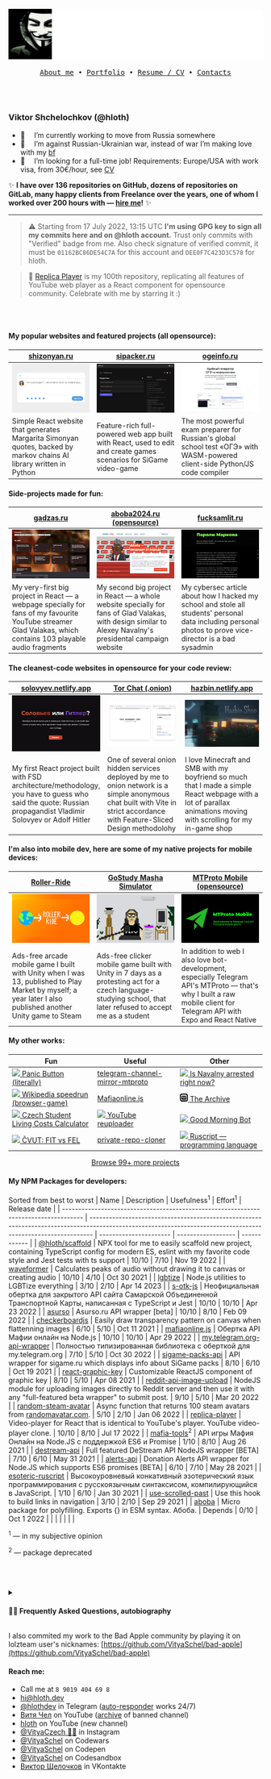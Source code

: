 ![ёкарный бабай](./banner.svg)

<p align="center">
  <samp>
    <a href="https://hloth.dev/me">About me</a> • 
    <a href="https://hloth.dev/portfolio">Portfolio</a> • 
    <a href="https://cv.hloth.dev/">Resume / CV</a> • 
    <a href="#reach-me">Contacts</a>
  </samp>
</p>

<br></br>

### Viktor Shchelochkov (@hloth)

- 🔭  I’m currently working to move from Russia somewhere
- 🌱  I’m against Russian-Ukrainian war, instead of war I’m making love with my [bf](https://github.com/devio10)
- 🤔  I’m looking for a full-time job! Requirements: Europe/USA with work visa, from 30€/hour, see [CV](https://cv.hloth.dev)

✨ **I have over 136 repositories on GitHub, dozens of repositories on GitLab, many happy clients from Freelance over the years, one of whom I worked over 200 hours with — [hire me](https://t.me/hlothdev)!** ✨

---

> ⚠️ Starting from 17 July 2022, 13:15 UTC **I'm using GPG key to sign all my commits here and on @hloth account.** Trust only commits with "Verified" badge from me. Also check signature of verified commit, it must be `01162BC86DE54C7A` for this account and `DEE0F7C423D3C578` for hloth.

> 🎉 [Replica Player](https://github.com/VityaSchel/replica-player) is my 100th repository, replicating all features of YouTube web player as a React component for opensource community. Celebrate with me by starring it :)

<br></br>

#### My popular websites and featured projects (all opensource):
<table>
  <thead>
    <tr>
      <th>
        <a href="https://github.com/VityaSchel/shizonyan">shizonyan.ru</a>
      </th>
      <th>
        <a href="https://github.com/VityaSchel/SIPacker">sipacker.ru</a>
      </th>
      <th>
        <a href="https://github.com/VityaSchel/informatics-OGE-generator">ogeinfo.ru</a>
      </th>
    </tr>
  </thead>
  <tbody>
    <tr>
      <td style="width: 33%">
        <a href="https://github.com/VityaSchel/shizonyan">
          <img width="100%" alt="shizonyan.ru" src="./assets/shizonyan.png">
        </a>
      </td>
      <td style="width: 33%">
        <a href="https://github.com/VityaSchel/SIPacker">
          <img width="100%" alt="sipacker.ru" src="./assets/sipacker.png">
        </a>
      </td>
      <td style="width: 33%">
        <a href="https://github.com/VityaSchel/informatics-OGE-generator">
          <img width="100%" alt="oge informatics generator" src="./assets/oge.png">
        </a>
      </td>
    </tr>
    <tr>
      <td>Simple React website that generates Margarita Simonyan quotes, backed by markov chains AI library written in Python</td>
      <td>Feature-rich full-powered web app built with React, used to edit and create games scenarios for SiGame video-game</td>
      <td>The most powerful exam preparer for Russian's global school test «ОГЭ» with WASM-powered client-side Python/JS code compiler</td>
    </tr>
  </tbody>
</table>

#### Side-projects made for fun:

<table>
  <thead>
    <tr>
      <th>
        <a href="https://gadzas.ru">gadzas.ru</a>
      </th>
      <th>
        <a href="https://github.com/VityaSchel/ABOBA-2024-election-campaign-website">aboba2024.ru (opensource)</a>
      </th>
      <th>
        <a href="https://fucksamlit.ru">fucksamlit.ru</a>
      </th>
    </tr>
  </thead>
  <tbody>
    <tr>
      <td style="width: 33%">
        <a href="https://gadzas.ru">
          <img width="100%" alt="gadzas.ru" src="./assets/gadzas.png">
        </a>
      </td>
      <td style="width: 33%">
        <a href="https://github.com/VityaSchel/ABOBA-2024-election-campaign-website">
          <img width="100%" alt="aboba2024.ru" src="./assets/aboba.png">
        </a>
      </td>
      <td style="width: 33%">
        <a href="https://fucksamlit.ru">
          <img width="100%" alt="fucksamlit.ru" src="./assets/markov.png">
        </a>
      </td>
    </tr>
    <tr>
      <td>My very-first big project in React — a webpage specially for fans of my favourite YouTube streamer Glad Valakas, which contains 103 playable audio fragments</td>
      <td>My second big project in React — a whole website specially for fans of Glad Valakas, with design similar to Alexey Navalny's presidental campaign website</td>
      <td>My cybersec article about how I hacked my school and stole all students' personal data including personal photos to prove vice-director is a bad sysadmin</td>
    </tr>
  </tbody>
</table>

#### The cleanest-code websites in opensource for your code review:

<table>
  <thead>
    <tr>
      <th>
        <a href="https://github.com/VityaSchel/vladimir-solovyev">solovyev.netlify.app</a>
      </th>
      <th>
        <a href="https://github.com/VityaSchel/tor-chat">Tor Chat (.onion)</a>
      </th>
      <th>
        <a href="https://github.com/VityaSchel/hazbin-shop/">hazbin.netlify.app</a>
      </th>
    </tr>
  </thead>
  <tbody>
    <tr>
      <td style="width: 33%">
        <a href="https://github.com/VityaSchel/vladimir-solovyev">
          <img width="100%" alt="gadzas.ru" src="./assets/solovyev.png">
        </a>
      </td>
      <td style="width: 33%">
        <a href="https://github.com/VityaSchel/tor-chat">
          <img width="100%" alt="aboba2024.ru" src="./assets/torchat.png">
        </a>
      </td>
      <td style="width: 33%">
        <a href="https://github.com/VityaSchel/hazbin-shop/">
          <img width="100%" alt="hazbin.netlify.app" src="./assets/hazbin.png">
        </a>
      </td>
    </tr>
    <tr>
      <td>My first React project built with FSD architecture/methodology, you have to guess who said the quote: Russian propagandist Vladimir Solovyev or Adolf Hitler</td>
      <td>One of several onion hidden services deployed by me to onion network is a simple anonymous chat built with Vite in strict accordance with Feature-Sliced Design methodolohy</td>
      <td>I love Minecraft and SMB with my boyfriend so much that I made a simple React webpage with a lot of parallax animations moving with scrolling for my in-game shop</td>
    </tr>
  </tbody>
</table>

#### I'm also into mobile dev, here are some of my native projects for mobile devices:

<table>
  <thead>
    <tr>
      <th>
        <a href="https://play.google.com/store/apps/details?id=com.VityaSchel.RollerRide">Roller-Ride</a>
      </th>
      <th>
        <a href="https://play.google.com/store/apps/details?id=com.VityaSchel.GoStudyMashaSimulator">GoStudy Masha Simulator</a>
      </th>
      <th>
        <a href="https://github.com/VityaSchel/hazbin-shop/">MTProto Mobile (opensource)</a>
      </th>
    </tr>
  </thead>
  <tbody>
    <tr>
      <td style="width: 33%">
        <a href="https://play.google.com/store/apps/details?id=com.VityaSchel.RollerRide">
          <img width="100%" alt="Roller-Ride" src="./assets/rollerride.png">
        </a>
      </td>
      <td style="width: 33%">
        <a href="https://play.google.com/store/apps/details?id=com.VityaSchel.GoStudyMashaSimulator">
          <img width="100%" alt="GoStudy Masha Simulator" src="./assets/gostudy.png">
        </a>
      </td>
      <td style="width: 33%">
        <a href="https://github.com/VityaSchel/mtproto-mobile">
          <img width="100%" alt="Mtproto Mobile" src="./assets/mtproto.png">
        </a>
      </td>
    </tr>
    <tr>
      <td>Ads-free arcade mobile game I built with Unity when I was 13, published to Play Market by myself; a year later I also published another Unity game to Steam</td>
      <td>Ads-free clicker mobile game built with Unity in 7 days as a protesting act for a czech language-studying school, that later refused to accept me as a student</td>
      <td>In addition to web I also love bot-development, especially Telegram API's MTProto — that's why I built a raw mobile client for Telegram API with Expo and React Native</td>
    </tr>
  </tbody>
</table>

#### My other works:
<table>
  <thead>
    <tr>
      <th>Fun</th>
      <th>Useful</th>
      <th>Other</th>
    </tr>
  </thead>
  <tbody>
    <tr>
      <td><a href="https://vityaschel.github.io/panic-button/"><img src="https://user-images.githubusercontent.com/59040542/113713982-fae06d80-96f8-11eb-96fc-db85517df744.png" height="15px"/> Panic Button (literally)</a></td>
      <td><a href="https://github.com/VityaSchel/telegram-channel-mirror-mtproto">telegram-channel-mirror-mtproto</a></td>
      <td><a href="http://navalnyarrested.utidteam.com/"><img src="https://user-images.githubusercontent.com/59040542/113713981-fae06d80-96f8-11eb-9b94-2b8026aaf34a.png" height="15px"/> Is Navalny arrested right now?</a></td>
    </tr>
    <tr>
      <td><a href="https://wikipedia.utidteam.com/"><img src="https://user-images.githubusercontent.com/59040542/113714003-fddb5e00-96f8-11eb-8b1d-6d00c05d9cad.png" height="15px"/> Wikipedia speedrun (browser-game)</a></td>
      <td><a href="https://github.com/VityaSchel/mafiaonline.js">Mafiaonline.js</a></td>
      <td><a href="https://github.com/VityaSchel/the-archive"><img src="https://raw.githubusercontent.com/VityaSchel/the-archive/71174727424d277fc6fd60c232ab40ffbd58c1ec/public/favicon-16x16.png" /> The Archive</a></td>
    </tr>
    <tr>
      <td><a href="https://utidteam.com/gostudy/"><img src="https://user-images.githubusercontent.com/59040542/121818547-e68c9400-cc98-11eb-8da9-a4fe69b9784e.png" height="15px"/> Czech Student Living Costs Calculator</a></td>
      <td><a href="https://github.com/VityaSchel/reuploader"><img src="https://user-images.githubusercontent.com/59040542/142717934-0f3dd7f2-853f-49fa-b601-5a1661aa56f1.png" height="15px"/> YouTube reuploader</a></td>
      <td><a href="https://github.com/VityaSchel/goodmorning-bot"><img src="https://user-images.githubusercontent.com/59040542/134208883-ee628b8b-4f65-41ae-b0d9-9a85d2f3b2c6.png" height="15px"/> Good Morning Bot</a></td>
    </tr>
    <tr>
      <td><a href="https://utidteam.com/FITvsFEL/"><img src="https://user-images.githubusercontent.com/59040542/121818531-d70d4b00-cc98-11eb-8fab-81e0981448a9.png" height="15px"/> ČVUT: FIT vs FEL</a></td>
      <td><a href="https://github.com/VityaSchel/private-repo-cloner">private-repo-cloner</a></td>
      <td><a href="https://github.com/VityaSchel/ruscript"><img src="https://user-images.githubusercontent.com/59040542/113713991-fcaa3100-96f8-11eb-85be-8f5e03c8cb15.png" height="15px"/> Ruscript — programming language</a></td>
    </tr>
  </tbody>
</table>

<p align="center">
<a href="https://hloth.dev/portfolio">Browse 99+ more projects</a>
</p>


#### My NPM Packages for developers:
Sorted from best to worst
| Name                                                                                 | Description                                                                                                                                                   | Usefulness<sup>1</sup> | Effort<sup>1</sup> | Release date |
| ------------------------------------------------------------------------------------ | ------------------------------------------------------------------------------------------------------------------------------------------------------------- | ---------------------- | ------------------ | ------------ |
| [@hloth/scaffold](https://npmjs.com/package/@hloth/scaffold)                         | NPX tool for me to easily scaffold new project, containing TypeScript config for modern ES, eslint with my favorite code style and Jest tests with ts support | 10/10                  | 7/10               | Nov 19 2022  |
| [waveformer](https://npmjs.com/package/waveformer)                                   | Calculates peaks of audio without drawing it to canvas or creating audio                                                                                      | 10/10                  | 4/10               | Oct 30 2021  |
| [lgbtize](https://npmjs.com/package/lgbtize)                                         | Node.js utilities to LGBTize everything                                                                                                                       | 3/10                   | 2/10               | Apr 14 2023  |
| [s-otk-js](https://npmjs.com/package/s-otk-js)                                       | Неофициальная обертка для закрытого API сайта Самарской Объединенной Транспортной Карты, написанная с TypeScript и Jest                                       | 10/10                  | 10/10              | Apr 23 2022  |
| [asurso](https://npmjs.com/package/asurso)                                           | Asurso.ru API wrapper [beta]                                                                                                                                  | 10/10                  | 8/10               | Feb 09 2022  |
| [checkerboardjs](https://npmjs.com/package/checkerboardjs)                           | Easily draw transparency pattern on canvas when flattenning images                                                                                            | 6/10                   | 5/10               | Oct 11 2021  |
| [mafiaonline.js](https://npmjs.com/package/mafiaonline.js)                           | Обертка API Мафии онлайн на Node.js                                                                                                                           | 10/10                  | 10/10              | Apr 29 2022  |
| [my.telegram.org-api-wrapper](https://npmjs.com/package/my.telegram.org-api-wrapper) | Полностью типизированная библиотека с оберткой для my.telegram.org                                                                                            | 7/10                   | 5/10               | Oct 30 2022  |
| [sigame-packs-api](https://npmjs.com/package/sigame-packs-api)                       | API wrapper for sigame.ru which displays info about SiGame packs                                                                                              | 8/10                   | 6/10               | Oct 19 2021  |
| [react-graphic-key](https://npmjs.com/package/react-graphic-key)                     | Customizable ReactJS component of graphic key                                                                                                                 | 8/10                   | 5/10               | Apr 08 2021  |
| [reddit-api-image-upload](https://npmjs.com/package/reddit-api-image-upload)         | NodeJS module for uploading images directly to Reddit server and then use it with any "full-featured beta wrapper" to submit post.                            | 9/10                   | 5/10               | Mar 20 2022  |
| [random-steam-avatar](https://npmjs.com/package/random-steam-avatar)                 | Async function that returns 100 steam avatars from [randomavatar.com](https://randomavatar.com/more.php).                                                     | 5/10                   | 2/10               | Jan 06 2022  |
| [replica-player](https://npmjs.com/package/replica-player)                           | Video-player for React that is identical to YouTube's player. YouTube video-player clone.                                                                     | 10/10                  | 8/10               | Jul 17 2022  |
| [mafia-tools](https://npmjs.com/package/mafia-tools)<sup>2</sup>                     | API игры Мафия Онлайн на Node.JS с поддержкой ES6 и Promise                                                                                                   | 1/10                   | 8/10               | Aug 26 2021  |
| [destream-api](https://npmjs.com/package/destream-api)                               | Full featured DeStream API NodeJS wrapper [BETA]                                                                                                              | 7/10                   | 6/10               | May 31 2021  |
| [alerts-api](https://npmjs.com/package/alerts-api)                                   | Donation Alerts API wrapper for Node.JS which supports ES6 promises [BETA]                                                                                    | 6/10                   | 7/10               | May 28 2021  |
| [esoteric-ruscript](https://npmjs.com/package/esoteric-ruscript)                     | Высокоуровневый конкативный эзотерический язык программирования с русскоязычным синтаксисом, компилирующийся в JavaScript.                                    | 1/10                   | 6/10               | Jan 30 2021  |
| [use-scrolled-past](https://npmjs.com/package/use-scrolled-past)                     | Use this hook to build links in navigation                                                                                                                    | 3/10                   | 2/10               | Sep 29 2021  |
| [aboba](https://npmjs.com/package/aboba)                                             | Micro package for polyfilling. Exports {} in ESM syntax. Абоба.                                                                                               | Depends                | 0/10               | Oct 1 2022   |
|                                                                                      |                                                                                                                                                               |                        |                    |              |

<sup>1</sup> — in my subjective opinion

<sup>2</sup> — package deprecated

<br></br>

<details>

<summary><h4>🙋‍♂️ Frequently Asked Questions, autobiography</h4></summary>

<dl>
  <dd>
  
  > Q: How did you become programmer?
  >
  > A: I wrote an entire autobiography on this topic.

  <details>

  <summary>Read autobiography in English</summary>

  &nbsp;
  
  May be inaccurate because translated with Deepl.

  > I was introduced to computers when I was 4 years old, and at the age of 6 I wrote my first program in Pascal ABC. Later I switched to the .NET version, but I never learned this language to the end. When I was 7 years old I was drawing video game levels on paper and visualizing game mechanics and gameplay in my head. At the same time I was given a CD with Adobe Flash Macromedia program and made my first video-game. 
  >
  > At age 8, I found out about Kodu Game Lab and spent many more months exploring it and making 3D games. In second grade, I enrolled in a school video game making course where I was introduced to Scratch. I ran home that same day, downloaded Scratch, and spent the entire evening creating simple games. I even skipped boxing class, just so I could spend more time with my dream program. Over the next three years, I created games of varying complexity on this engine and found a lot of people on the online platform scratch.mit.edu. 
  >
  > At the age of 10 I downloaded Python and finally switched from Pascal to it. For the next two years I would constantly solve problems on contests sites (Russian alternatives to Codewars). Around the same time I learned about phpDevelStudio and created my first GUI application, this is how I started learning php. In fourth grade I created my very first website on uCoz CMS for my school class, which brought me popularity in school. With it I learned the very basics of HTML/XML and CSS.
  >
  > Around the age of 12, I finally moved from command blocks in Minecraft to real programming languages. At the same time I also tried writing mobile apps in Java for the first time, but quickly abandoned it. Also I downloaded Unity for the first time and spent all the two weeks of vacation, learning C# and the engine's features. After that I rarely visited my online profile on Scratch.
  >
  > When I was 13, several things happened at once: I released my first Unity game (Big Quest) and in September I released my first mobile game (Roller-ride) and added it to Play Market, right after that I started developing Stigfinnare, I also made my first website on JS with XMLHttpRequst ("What's the difference?") and I met people who would almost ruin my career in the future.
  >
  > At the age of 14, while developing the server code for Stigfinnare, I bought my first VDS server and my first domain utidteam.com (the name of the team that legally published Roller-Ride and Stigfinnare, but in fact it was just me), and with a lot of hard work and gratuitous help from one of my programmer friends I could configure Apache server, CGI-Python, PHP and MySQL. After an entire evening of setting up ssh and Ubuntu I played with the echo command and seemed to find happiness for a while. In the summer I released my first online game (Stigfinnare) and published it on Steam. Immediately after the release I made a lot of new friends with whom I would try to create a collaborative project in the future without success. In the fall I created my first site with authorization to teach and test Python programmers (py3exec). I used Bootstrap, as my computer science teacher advised me. At that time I tried to start my new big project "splooit" with my friends: I drew the site design, found programmers I knew and created a Telegram chat. Of course, after just 2 weeks, no one but me in the chat room was no longer. In the winter of the same year I decided to leave the Russian social network VKontakte, but I was subscribed to Alexey itpedia Shevtsov's community, so I decided to write a Reddit bot, which reposts from VK. It became my last project written in Python. It was also when I officially stopped supporting Stigfinnare. In February, I made the Glad Valakas Gadzas website in one evening, which later became my most popular project. In the spring, I discovered that my knowledge of JavaScript and the web in general was at a fairly low level, so I decided to take a course from learn.javascript.ru. It was thanks to this course that I acquired the basic skills of a web specialist and I highly recommend it to everyone. At the same time I was doing Survival Horror in Unity and wrote my first bot for Yandex.Alice, which was also my first chatbot.
  >
  > At 15, I decided to go back to splooit and wrote the Rest API schema over the summer, and started learning JavaScript and Node.js in depth. At the beginning of August I finally received the MacBook I had been saving up money for year; I got fired from my first job at a Greenpeace call center, and Glad Valakas showed my Gadzas website to an audience of several thousand people on a live YouTube broadcast. I decided to develop another site for him (The Rofl Call Order Site), and after a month of development, I tried to promote it to the streamer himself, but it didn't work out. In the fall I released a lot of new projects: my first extensions for Google Chrome, chatbots VKontakte, Telegram, websites. I also wrote a big article with 100 reasons why my school had a bad website. Later on, that was one of the reason why I almost ended up in the police and almost got kicked out of school. Toward winter, I decided that it was time to start making money not by talking to customers in the call center, but by programming. I created a small portfolio of 6 webpages, for which I asked web designers from dribbble for the designs, wrote my own beautiful website, and asked a friend my age to write a Node.js telegram bot for my site in exchange for a review on his freelance profile. I tried to respond to orders, but nothing worked: everyone was asking for frameworks (React, Vue, Angular). Then I realized that I did not want to stay in Russia and decided to make plans for the next few years. It was then that I decided I would go to the Czech Republic with GoStudy. At the same time I found roadmap.sh on the Internet, which helped me a lot with finding technologies to study the frontend. I made a kanban table and added tasks to study that I had to complete until May. I also made the decision to retire from gamedev completely. And in the winter, I got tired of asking Glad Valakas to try my site, got mad at him for telling me to fuck off publicly, and uploaded the site to my GitHub for public access - that is how I started this account. 
  >
  > In early 2021, Glad Valakas came up with a new meme called "Aboba", and I decided to make a site about it, but before that I had to learn a lot of new technology. I started learning React in February 2021 by reading the documentation and as practice for 20 days from February 1 to February 20, I was writing a remake of Glad Valakas's Gadzas website with a new design in honor of its one-year anniversary. In March, I studied Next.js and wrote my most popular website at the time of writing — President Aboba's campaign website. During April, I studied MongoDB and wrote my most popular Telegram bot at the moment, SAMARACOIN, which quickly went viral, and people began to flood and write the word "Samara" and its declensions to get virtual currency in the bot, which could then be given to another user or buy "photolup" - a picture with a person's face wearing a "mask" - recognizable elements of the face from the Glad Valakas avatar. In the spring I watched GoStudy streams and explored the topic of immigration to the Czech Republic; later I would make a mobile game called Masha's Simulator from GoStudy, which would permanently shut me out of the company's social media channels. At the end of May everyone in my class was preparing for the Russian ОГЭ (google it), I wrote a trainer for myself for the Computer Science ОГЭ's exam a month earlier using React and Reactstrap, also I presented it at the annual IT conference for high school students of Samara city. Along with the ОГЭ it was time for my classmates to pass their yearly computer science project and defend it, and for the only time of the year they stopped treating me and each other like shit and asked for help. Snake and tetris in Python (tkinter) for 200 rubles each were my very first orders. Then, in late spring I decided to devote the whole summer to work on splooit with new technologies, and on June 1, 2021, at exactly 12:00 pm in Samara, I executed the npm init command in the splooit repository. By mid-summer I had already lost interest in working on splooit, and just before my sixteenth birthday I wrote an article "Пароли Маркова", where I publicly shamed the deputy principal of my school by publishing evidence that his negligence could leak the personal data of hundreds of students from their Google accounts into the web. The principal of my school made a perfectly reasonable and justifiable decision not only not to fire his young boy friend, but instead to sue me for leaking personal information (and this was before I even published the article to the public).
  >
  > At 16, this is how I became a cyber-terrorist. Thankfully, it was resolved with a simple warning and the case was settled. At the end of the summer I got acquainted with React Native and delved deeper into mobile dev, habitually choosing to work on my project (Remafia) as practice. At the very end of summer I met a friend of my former friend, who gave me my first real order, for a Telegram chat-bot, which I made for a symbolic 200 rubles. After getting acquainted with my new class (after 9th grade our three classes were split into two new classes), someone suggested playing "Своя Игра" (the Russian alternative to Jeopardy!) online in the browser, we had a argue then, but thanks to this incident I thought about creating a themed "pack" (list of questions) about my school. At the time, I was only using MacOS and didn't want to switch to Windows, so this led me to the idea of creating an alternative to SiQuester's only "pack" editor - the SIPacker web application, which would become my third most popular site in the future. Throughout September and October, I was busy developing the site with MaterialUI components that I had tried out on splooit. I was making PWA, which I presented at the lyceum IT conference for students back in March, but I only decided to use it now. When the app was ready, I decided it was time to go back to freelancing. This time I had no personal site, but I had a good portfolio of in-demand technologies. I decided that I needed to be well-prepared: I came up with a new nickname hloth, registered a domain (more info about that on my site: hloth.dev/me), bought a phone number 8 9019-404-69 8 (outside of Russia it starts with +7 instead of 8), registered a working Telegram account, wrote a browser extension to automatically fill in freelance responses from a template. It was time to respond to orders, so I began to respond to everything, 5 responses a day. Already in the evening two people wrote to me, but we did not agree. For several days I had clients writing to me, but at the end of the briefing we went our separate ways. Finally after 4 days I found a client who needed a plugin for Figma. It turned out to be a member of design team of Joom, a large Latvian marketplace. That's how I earned my first 20K rubles in 2 weeks, although I had to work without prepayment first and believe in payment after done. By the beginning of 2022 I found a couple more orders and was put a lot of effort into finishing my website hloth.dev.
  >
  > At the end of February I decided to take my mind off the terrible events that forced me to convert all rubles to euros with a huge loss, and write a cheat-trainer called tJocer for FNAF-parody. That's how I started to learn Go. At the same time I finally switched schools, which gave me a lot more time for work and creativity. Till May 2022 I mostly did API wrappers, simple Telegram bots, did my second order for my friend and got my first payment in Euros. In May I found several large orders at once and finally managed to save enough money to sign a contract for immigration. Starting in June I worked full time with one of the customers.
  >
  > At 17, I explored many GitHub features, got imbued with the ideas of anonymity, privacy, encryption and data protection, and released my own Archive. I also realized that I have only one last year of my childhood left and decided to write this biography about myself, here publicly in my GitHub profile. For my own safety, I will not announce it in social media, so be glad you found it on your own :)

  </details>

  <details>

  <summary>Читать автобиографию на русском языке</summary>

  &nbsp;
  
  > Я познакомился с компьютером в 4 года, а в 6 лет написал первую программу на Pascal ABC. Позднее я перешел на .NET версию, но так до конца и не выучил этот язык. В 7 лет я рисовал на бумаге уровни видео-игр и представлял в голове игровые механики и гемплей. Тогда же мне подарили CD диск с программой Adobe Flash Macromedia и сделал свою первую видео-игру. 
  >
  > В 8 лет я познакомился с Kodu Game Lab и на протяжении еще многих месяцев исследовал её и создавал 3D игры. Во втором классе я записался на школьный курс по созданию видео-игр, где познакомился со Scratch. В тот же вечер я побежал домой, скачал Scratch и весь вечер провел, создавая простые игры. Я даже пропустил секцию по боксу, только для того, чтобы провести больше времени с программой моей мечты. В течение следующих трех лет я создавал игры самой разной сложности на этом движке и нашел много людей на онлайн-платформе scratch.mit.edu. 
  >
  > В 10 лет я скачал Python и наконец перешел с Pascal на него. Следующие два года я буду постоянно решать задачи на контестирующих сайтах (российские альтернативы codewars). Примерно в то же время я узнал о phpDevelStudio и создал свое первое приложение с графическим интерфейсом, таким образом я начал учить php. Также в четвертом классе я создал свой самый первый веб-сайт на uCoz CMS для своего школьного класса, что принесло мне популярность в школе. Благодаря нему я изучил самые основы HTML/XML и CSS.
  >
  > Примерно в 12 лет я наконец забросил командные блоки в Minecraft и стал программировать на настоящих языках программирования. В то же время я впервые попробовал писать мобильные приложения на Java, но быстро забросил это дело. Также я впервые скачал Unity и провел все две недели отдыха на каникулах, изучая C# и особенности движка. После этого я окончательно забросил свой онлайн-профиль на Scratch.
  >
  > В 13 лет произошло сразу несколько вещей: Я выпустил свою первую игру на Unity (Big Quest), а в сентябре выпустил свою первую мобильную игру (Roller-ride) и добавил ее в Play Market, сразу после этого я начал разработку Stigfinnare, также я сделал свой первый сайт (В чем разница?) и повстречал людей, которые в будущем почти испортят мне карьеру.
  >
  > В 14 лет, разрабатывая серверный код для Stigfinnare, я купил свой первый VDS сервер и свой первый домен utidteam.com (имя команды, которая юридически издала Roller-Ride и Stigfinnare, но фактически являющейся мною самим), и с большим трудом и безвозмедной помощью одного из своих друзей программистов смог настроить Apache сервер, CGI-Python, PHP и MySQL. Целый вечер после настройки ssh и Ubuntu я игрался с командой echo и кажется ненадолго обрел счастье. Летом я выпустил свою первую онлайн-игру (Stigfinnare) и опубликовал её в Steam. Сразу после релиза я нашел очень много новых друзей, с которыми в будущем безуспешно попытаюсь создать совместный проект. Осенью я создал свой первый сайт с авторизацией, созданный для обучения и тестирования программистов, использующих Python (py3exec) с использованием Bootstrap, как мне советовала моя учительница по информатике. Тогда же я попытался начать свой новый крупный проект splooit вместе с друзьями: нарисовал дизайн сайта, нашел знакомых программистов и создал чат. Разумеется, всего через 2 недели, никого, кроме меня, в чате уже не было. Зимой того же года я принял решение уйти из российской соц. сети ВКонтакте, но я был подписан на паблик Алексея itpedia Шевцова, поэтому принял решение написать бота Reddit, делающего репосты из ВК. Он стал моим последним проектом, написанным на Python. Также именно тогда я официально прекратил поддержку Stigfinnare. В феврале я за один вечер сделал сайт Гадзы Глада Валакаса, впоследствии ставший моим самым популярным проектом. Весной следующего года я обнаружил, что знаю JavaScript и веб в целом на довольно низком уровне, поэтому решил пройти курс от learn.javascript.ru. Именно благодаря этому курсу я обрел базовые навыки веб-специалиста и очень рекомендую его всем. В это же время я занимался сурвайвал-хоррором на Unity и написал первого бота для Яндекс.Алисы, который вместе с тем стал моим первым чат-ботом.
  >
  > В 15 лет я решил вернуться к splooit и летом написал схему Rest API, а также глубоко начал изучать JavaScript и Node.js. В начале августа мне наконец-то пришел MacBook, на который я копил целый год; меня уволили с моей первой работы в колл-центре Greenpeace, а Глад Валакас на прямой трансляции на YouTube показал на аудиторию в несколько тысяч человек мой сайт с "Гадзами". Я решил разработать еще один сайт для него (Сайт для заказа рофл-звонков), и после месяца разработки, я активно пытался продвинуть его самому стримеру, но ничего не вышло. Осенью я выпустил очень много новых проектов: свои первые расширения для Google Chrome, чат-боты ВКонтакте, Telegram, сайты. Также я написал большую статью со 100 причинами, почему у моей школы плохой веб-сайт. Позднее в том числе из-за нее я чуть не попал в полицию и не вылетел из школы. Ближе к зиме, я решил, что пора начать зарабатывать деньги не разговорами с клиентами в колл-центре, а программированием. Я создал небольшое портфолио из 6 лендингов, дизайны для которых попросил у веб-дизайнеров с dribbble, написал свой красивый сайт и попросил друга-ровесника написать на Node.js телеграм-бота для моего сайта за отзыв ему на фрилансе. Я попробовал откликаться на заказы, но ничего не получалось: все просили фреймворки (React, Vue, Angular). Тогда же я понял, что не хочу оставаться в России и решил построить планы на ближайшие несколько лет. Именно тогда я решил, что поеду в Чехию через GoStudy. Вместе с тем, я нашел в интернете сайт roadmap.sh, который очень помог мне с поиском технологий для изучения фронтенда. Я построил канбан-таблицу и добавил задачи для изучения, которые я должен был выполнять до мая. Также я принял решение полностью уйти из геймдева. А зимой я устал просить Глада Валакаса попробовать мой сайт, разозлился на него за то, что он меня послал, и загрузил сайт в общий доступ на свой GitHub — это и положило начало моему аккаунту. 
  >
  > В начале 2021 года Глад Валакас придумал новый мем "Абоба", я решил сделать сайт про это, но перед этим мне предстояло выучить много новых технологий. Я начал учить React в феврале 2021 с того, что прочел документацию и в качестве практики в течение 20 дней с 1 февраля до 20 февраля писал ремейк сайта Гадзы Глада Валакаса с новым дизайном в честь его однолетия. В марте я изучил Next.js и за месяц написал свой самый популярный на момент написания текста сайт Предвыборной кампании президента Абобы. В течение апреля я изучал MongoDB и написал своего самого популярного на данный момент телеграм-бота SAMARACOIN, который быстро разошелся по чатам, а люди начали флудить и писать слово "Самара" и его склонения, чтобы получить виртуальную валюту в боте, которую потом можно было передать другому пользователю или купить "фотолуп" — картинку с лицом человека, на котором надета "маска" — узнаваемые элементы лица с аватарки Глада Валакаса. Весной я смотрел стримы GoStudy и изучал тему иммиграции в Чехию, позже я сделаю мобильную игру Симулятор Маши из GoStudy, которая навсегда закроет мне доступ к соц. сетям компании. В конце мая в моем классе все готовились к ОГЭ, я же написал для себя тренер ОГЭ по информатике еще месяцем ранее на React и Reactstrap, его же я и представил на ежегодной конференции для школьников. Вместе с ОГЭ моим одноклассникам пора было сдать годовой проект по информатике и защитить его, и единственный раз в году они перестали относиться ко мне и друг к другу как к говну и попросили помощи. Змейка и тетрис на Python (tkinter) по 200 рублей каждая стали моими самым первыми заказами. Тогда же, в конце весны, я принял решение посвятить все лето работе над splooit с новыми технологиями, и 1 июня 2021, в 12:00 ровно по Самаре, я исполнил команду npm init в репозитории splooit. Уже к середине лета я утратил интерес к работе, а прямо перед своим шестнадцатым днем рождения я написал статью Пароли Маркова, где публично опозорил замдиректора своей школы, опубликовав доказательства того, что по его халатности в сеть могли утечь личные данные сотен учеников школы из их Google-аккаунтов. Директор моей школы принял вполне разумное и обоснованное решение не только не уволить своего молодого друга замдиректора, но вместо этого подать на меня в суд за слив личной информации (и это еще до того, как я опубликовал статью в общий доступ).
  >
  > В 16 лет я стал кибер-преступником. Благо, все обошлось простым предупреждением и ситуацию урегулировали. В конце лета я познакомился с React Native и углубился в мобайл-дев, привычно выбрав в качестве практики работу над своим проектом (Ремафия). В самом конце лета я познакомился с другом моего бывшего друга, который дал мне мой первый в жизни настоящий заказ, на телеграм чат-бота, который я сделал за символические 200 рублей. Познакомившись со своим новым классом (после 9 класса наши три класса расформировали в два новых класса), кто-то предложил сыграть в Свою Игру (российская альтернатива Jeopardy!) онлайн в браузере, мы тогда поругались, но благодаря этому случаю я задумался о создании тематического "пака" (списка вопросов) про свою школу. Тогда я пользовался только MacOS и не хотел переходить на Windows, поэтому это привело меня к идее создать альтернативу единственному редактору "паков" SiQuester — веб-приложение SIPacker, которое в будущем станет моим третьим по популярности сайтом. Весь сентябрь и октябрь я был занят разработкой сайта с компонентами MaterialUI, опробованными мною на splooit. Я создавал PWA, по которым делал доклад на лицейскую конференцию еще в марте, но решился применить только сейчас. Когда сайт был готов, я решил, что пора возвращаться на фриланс. В этот раз у меня не было личного сайта, зато было неплохое портфолио по востребованным технологиям. Я решил, что нужно хорошо подготовиться: я придумал себе никнейм hloth, зарегистрировал домен (подробнее об этом читайте на моем сайте: hloth.dev/me), купил номер телефона 8 9019-404-69 8 (вне России в начале ставится +7 вместо 8), зарегистрировал рабочий аккаунт в Telegram, написал расширение для браузера, помогающее автоматически заполнять отклики по шаблону. Настало время откликаться на заказы, я начал откликаться на все подряд, по 5 откликов в день. Уже вечером мне написало два человека, но мы не договорились. В течение нескольких дней мне писали клиенты, но по итогам брифинга мы расходились. Наконец, через 4 дня я нашел закзчика, котому нужен был плагин для Figma. Им оказался член дизайнерской команды Joom, крупного латвийского маркетплейса вещей. Так я заработал свои первые 20 тыс. рублей за 2 недели, хотя пришлось поверить на слово и отказаться от предоплаты. К началу 2022 я нашел еще пару заказов и уже активно делал свой сайт hloth.dev.
  >
  > В конце февраля я решил отвлечься от ужасных событий, заставивших меня с огромными потерями перевести все рубли в евро, и написать чит-трейнер tJocer для FNAF-пародии. Именно так я и начал учить Go. В то же время я наконец сменил школу, что дало мне намного больше времени для творчества и работы. До мая 2022 я занимался в основном обертками API, простыми Телеграм ботами, выполнил второй заказ для своего друга и получил первую оплату в евро. В мае я нашел сразу несколько крупных заказов и наконец смог накопить достаточную сумму для подписания договора для иммиграции. Начиная с июня я работал на полной занятости с одним из заказчиков.
  >
  > В 17 лет я начал изучать фичи GitHub, проникся идеями анонимности, приватности, шифрования и защиты данных, выпустил собственный архив. Также я понял, что у меня остался один последний год детства и решил написать эту биографию о себе, здесь, в профиле GitHub. Для своей же безопасности я не буду публично объявлять о ней, поэтому порадуйтесь, что нашли её самостоятельно :)

  </details>
  
  </dd>
  <dd><hr></hr></dd>
  <dd>

  
  > Q: How did you learn frontend?
  >
  > A: I used [roadmap.sh/frontend](https://roadmap.sh/frontend) and [learn.javascript.ru](https://learn.javascript.ru)
  
  </dd>
  <dd><hr></hr></dd>
  <dd>
  
  > Q: Can I offer you a full-time job or discuss a one-time project?
  >
  > A: Talk to [me in Telegram](https://hloth.dev/tg). I usually respond within minutes during work hours (2 PM - 7 PM Moscow time, Mon-Fri), but also I have [auto-responder](https://github.com/VityaSchel/hloth-telegram-greeting).
  
  </dd>
  <dd><hr></hr></dd>
  <dd>
  
  > Q: Is there any hope of your old projects getting a remake?
  >
  > A: Yes! There is plenty examples when I unarchived old repositories and created remake. Let me know if you want something in particular.
  
  </dd>
</dl>

</details>

I also commited my work to the Bad Apple community by playing it on lolzteam user's nicknames: [https://github.com/VityaSchel/bad-apple](https://github.com/VityaSchel/bad-apple)

#### Reach me:
- Call me at `8 9019 404 69 8`
- [hi@hloth.dev](mailto:hi@hloth.dev)
- [@hlothdev](https://t.me/hlothdev) in Telegram ([auto-responder](https://github.com/VityaSchel/hloth-telegram-greeting) works 24/7)
- [Витя Чел](https://archive.hloth.dev/youtube) on YouTube ([archive](https://github.com/VityaSchel/the-archive) of banned channel)
- [hloth](https://www.youtube.com/channel/UCBC2YLk3LKBSzTXtbadb-og/) on YouTube (new channel)
- [@VityaCzech 🏳️‍🌈](https://instagram.com/vityaczech) in Instagram
- [@VityaSchel](https://codewars.com/users/VityaSchel) on Codewars
- [@VityaSchel](https://codepen.io/VityaSchel) on Codepen
- [@VityaSchel](https://codesandbox.io/u/vityaschel) on Codesandbox
- [Виктор Щелочков](https://vk.com/hloth) in VKontakte

